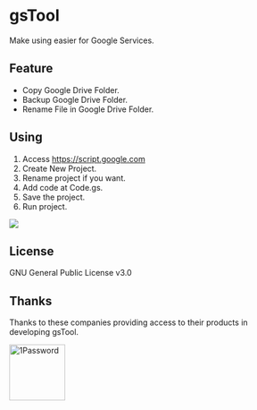 # gsTool
Make using easier for Google Services.

## Feature
- Copy Google Drive Folder.
- Backup Google Drive Folder.
- Rename File in Google Drive Folder.

## Using
1. Access https://script.google.com 
2. Create New Project.
3. Rename project if you want.
4. Add code at Code.gs.
5. Save the project.
6. Run project.

![](https://i.imgur.com/1pWyQpC.png)

## License
GNU General Public License v3.0

## Thanks
Thanks to these companies providing access to their products in developing gsTool.

<a href="https://1password.com/"><img src="https://i.imgur.com/XvnmKsf.png" alt="1Password" width="100"></a>
